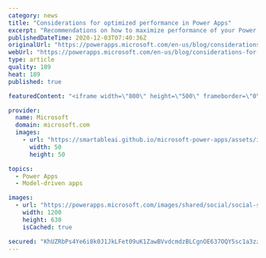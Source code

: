 ```yaml
---
category: news
title: "Considerations for optimized performance in Power Apps"
excerpt: "Recommendations on how to maximize performance of your Power Apps "
publishedDateTime: 2020-12-03T07:40:36Z
originalUrl: "https://powerapps.microsoft.com/en-us/blog/considerations-for-optimized-performance-in-power-apps/"
webUrl: "https://powerapps.microsoft.com/en-us/blog/considerations-for-optimized-performance-in-power-apps/"
type: article
quality: 189
heat: 189
published: true

featuredContent: "<iframe width=\"800\" height=\"500\" frameborder=\"0\" src=\"https://www.youtube.com/embed/jcKoqC9Vfmo\" allow=\"accelerometer; autoplay; encrypted-media; gyroscope; picture-in-picture\" allowfullscreen></iframe>"

provider:
  name: Microsoft
  domain: microsoft.com
  images:
    - url: "https://smartableai.github.io/microsoft-power-apps/assets/images/organizations/microsoft.com-50x50.jpg"
      width: 50
      height: 50

topics:
  - Power Apps
  - Model-driven apps

images:
  - url: "https://powerapps.microsoft.com/images/shared/social/social-share-post-ignite.png"
    width: 1200
    height: 630
    isCached: true

secured: "KhUZRbPs4Ye6i8k0J1JkLFet09uK1ZawBVvdcmdzBLCgnOE637OQY5sc1a3zz2YWDV1DU1ocbdWTZgB0XorhNl5lQgPVJ6zOb26+nbzDVkgKvY3p11HP8zyUuCHGXcP2uLHpHrXh5VDfks9Ri74ZRUiRyMoEvuODjRY7oFh47HpZ4RTVMK3wHhQ0HLxqbg/Dt8CDfxGJIOyZIlwmARPDgZBU2fLjEozU8CgIkDh4ZaAtqCyrFHn2QshHxTme/4LRWXgVdgfuW8zsXORQJMNTxVDZQIRWfhVWuJqQR5BqhKREtgZ/kKVMI6dTaDopqlV0z96h69Aa5XmFp2dCx3oqYh/eMoRV6/ECwFjQWgntYmEHEv3q8MQGrxmjKBRmym+BDgWfIsRBm+xS1kzMO0Po8zAvwHiLXOB+c8wFAcnR7ojW36NVOflHmf/Q7Bil5jEf;bLJafmXiATDY/gzJzG4fFg=="
---
```



